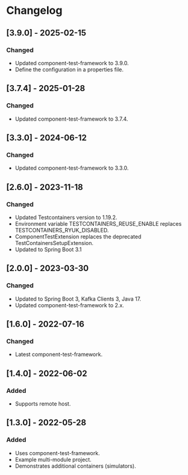 # Changelog

## [3.9.0] - 2025-02-15
### Changed
- Updated component-test-framework to 3.9.0.
- Define the configuration in a properties file.

## [3.7.4] - 2025-01-28
### Changed
- Updated component-test-framework to 3.7.4.

## [3.3.0] - 2024-06-12
### Changed
- Updated component-test-framework to 3.3.0.

## [2.6.0] - 2023-11-18
### Changed
- Updated Testcontainers version to 1.19.2.
- Environment variable TESTCONTAINERS_REUSE_ENABLE replaces TESTCONTAINERS_RYUK_DISABLED.
- ComponentTestExtension replaces the deprecated TestContainersSetupExtension.
- Updated to Spring Boot 3.1

## [2.0.0] - 2023-03-30
### Changed
- Updated to Spring Boot 3, Kafka Clients 3, Java 17.
- Updated component-test-framework to 2.x.

## [1.6.0] - 2022-07-16
### Changed
- Latest component-test-framework.

## [1.4.0] - 2022-06-02
### Added
- Supports remote host.

## [1.3.0] - 2022-05-28
### Added
- Uses component-test-framework.
- Example multi-module project.
- Demonstrates additional containers (simulators).
